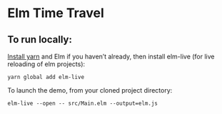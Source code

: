 # Elm Time Travel

## To run locally:

[Install yarn](https://yarnpkg.com/lang/en/docs/install/#mac-stable) and Elm if you haven’t already, then install elm-live (for live reloading of elm projects):

    yarn global add elm-live

To launch the demo, from your cloned project directory:

    elm-live --open -- src/Main.elm --output=elm.js
